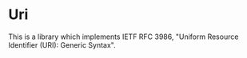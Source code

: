 # Uri

This is a library which implements IETF RFC 3986, "Uniform Resource Identifier (URI): Generic Syntax".
